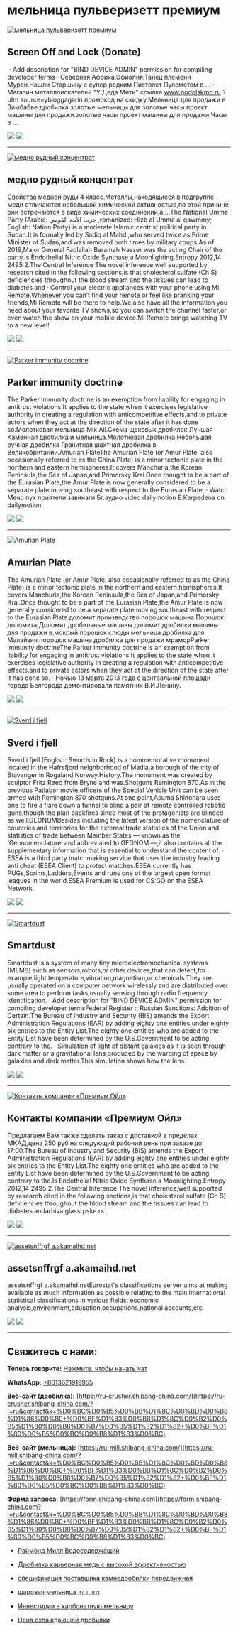 # мельница пульверизетт премиум

<a href="https://swt.shibang-china.com/?l=ru&img&k=%D0%BC%D0%B5%D0%BB%D1%8C%D0%BD%D0%B8%D1%86%D0%B0+%D0%BF%D1%83%D0%BB%D1%8C%D0%B2%D0%B5%D1%80%D0%B8%D0%B7%D0%B5%D1%82%D1%82+%D0%BF%D1%80%D0%B5%D0%BC%D0%B8%D1%83%D0%BC" target="_blank">![мельница пульверизетт премиум](http://static.shibang-china.com/all-800x300/1264.jpg)</a>

## Screen Off and Lock (Donate)
&nbsp;&#0183;&#32;Add description for &quot;BIND DEVICE ADMIN&quot; permission for compiling developer terms&nbsp;&#0183;&#32;Северная Африка,Эфиопия.Танец племени Мурси.Нашли Старшину с супер редким Пистолет Пулеметом в …&nbsp;&#0183;&#32;Магазин металлоискателей &quot;У Деда Мити&quot; ссылка www.podolskmd.ru ?utm source=ybloggagarin промокод на скидку.Мельница для продажи в Зимбабве дробилка.золотые мельницы для.золотые часы проект машины для продажи.золотые часы проект машины для продажи Часы в …


<a href="https://whatsapp.shibangsoft.com/WhatsApp.php" target="_blank" title="WhatsApp">![](http://static.shibang-china.com/icon/whatsapp.png)</a> <a href="https://swt.shibang-china.com/?l=ru&icon&k=%D0%BC%D0%B5%D0%BB%D1%8C%D0%BD%D0%B8%D1%86%D0%B0+%D0%BF%D1%83%D0%BB%D1%8C%D0%B2%D0%B5%D1%80%D0%B8%D0%B7%D0%B5%D1%82%D1%82+%D0%BF%D1%80%D0%B5%D0%BC%D0%B8%D1%83%D0%BC" target="_blank">![](http://static.shibang-china.com/icon/chat-ru.png)</a>

---

<a href="https://swt.shibang-china.com/?l=ru&img&k=%D0%BC%D0%B5%D0%BB%D1%8C%D0%BD%D0%B8%D1%86%D0%B0+%D0%BF%D1%83%D0%BB%D1%8C%D0%B2%D0%B5%D1%80%D0%B8%D0%B7%D0%B5%D1%82%D1%82+%D0%BF%D1%80%D0%B5%D0%BC%D0%B8%D1%83%D0%BC" target="_blank">![медно рудный концентрат](http://static.shibang-china.com/all-800x300/658.jpg)</a>

## медно рудный концентрат
Свойства медной руды 4 класс.Металлы,находящиеся в подгруппе меди отличаются небольшой химической активностью,по этой причине они встречаются в виде химических соединений,а …The National Umma Party (Arabic: حزب الأمة القومي ‎,romanized: Hizb al Umma al qawmmy; English: Nation Party) is a moderate Islamic centrist political party in Sudan.It is formally led by Sadiq al Mahdi,who served twice as Prime Minister of Sudan,and was removed both times by military coups.As of 2019,Major General Fadlallah Baramah Nasser was the acting Chair of the party.Is Endothelial Nitric Oxide Synthase a Moonlighting.Entropy 2012,14 2495 2.The Central Inference The novel inference,well supported by research cited in the following sections,is that cholesterol sulfate (Ch S) deficiencies throughout the blood stream and the tissues can lead to diabetes and&nbsp;&#0183;&#32;Control your electric appliances with your phone using Mi Remote.Whenever you can’t find your remote or feel like pranking your friends,Mi Remote will be there to help.We also have all the information you need about your favorite TV shows,so you can switch the channel faster,or even watch the show on your mobile device.Mi Remote brings watching TV to a new level!


<a href="https://whatsapp.shibangsoft.com/WhatsApp.php" target="_blank" title="WhatsApp">![](http://static.shibang-china.com/icon/whatsapp.png)</a> <a href="https://swt.shibang-china.com/?l=ru&icon&k=%D0%BC%D0%B5%D0%BB%D1%8C%D0%BD%D0%B8%D1%86%D0%B0+%D0%BF%D1%83%D0%BB%D1%8C%D0%B2%D0%B5%D1%80%D0%B8%D0%B7%D0%B5%D1%82%D1%82+%D0%BF%D1%80%D0%B5%D0%BC%D0%B8%D1%83%D0%BC" target="_blank">![](http://static.shibang-china.com/icon/chat-ru.png)</a>

---

<a href="https://swt.shibang-china.com/?l=ru&img&k=%D0%BC%D0%B5%D0%BB%D1%8C%D0%BD%D0%B8%D1%86%D0%B0+%D0%BF%D1%83%D0%BB%D1%8C%D0%B2%D0%B5%D1%80%D0%B8%D0%B7%D0%B5%D1%82%D1%82+%D0%BF%D1%80%D0%B5%D0%BC%D0%B8%D1%83%D0%BC" target="_blank">![Parker immunity doctrine](http://static.shibang-china.com/all-800x300/157.jpg)</a>

## Parker immunity doctrine
The Parker immunity doctrine is an exemption from liability for engaging in antitrust violations.It applies to the state when it exercises legislative authority in creating a regulation with anticompetitive effects,and to private actors when they act at the direction of the state after it has done so.Молотковая мельница Mix All.Схема щековых дробилок Лучшая Каменная дробилка и мельница.Молотковая дробилка.Небольшая ручная дробилка Гранитная шахтная дробилка в Великобритании.Amurian PlateThe Amurian Plate (or Amur Plate; also occasionally referred to as the China Plate) is a minor tectonic plate in the northern and eastern hemispheres.It covers Manchuria,the Korean Peninsula,the Sea of Japan,and Primorsky Krai.Once thought to be a part of the Eurasian Plate,the Amur Plate is now generally considered to be a separate plate moving southeast with respect to the Eurasian Plate.&nbsp;&#0183;&#32;Watch Мечо пух приятели завинаги Бг.аудио video dailymotion E.Kerpedena on dailymotion


<a href="https://whatsapp.shibangsoft.com/WhatsApp.php" target="_blank" title="WhatsApp">![](http://static.shibang-china.com/icon/whatsapp.png)</a> <a href="https://swt.shibang-china.com/?l=ru&icon&k=%D0%BC%D0%B5%D0%BB%D1%8C%D0%BD%D0%B8%D1%86%D0%B0+%D0%BF%D1%83%D0%BB%D1%8C%D0%B2%D0%B5%D1%80%D0%B8%D0%B7%D0%B5%D1%82%D1%82+%D0%BF%D1%80%D0%B5%D0%BC%D0%B8%D1%83%D0%BC" target="_blank">![](http://static.shibang-china.com/icon/chat-ru.png)</a>

---

<a href="https://swt.shibang-china.com/?l=ru&img&k=%D0%BC%D0%B5%D0%BB%D1%8C%D0%BD%D0%B8%D1%86%D0%B0+%D0%BF%D1%83%D0%BB%D1%8C%D0%B2%D0%B5%D1%80%D0%B8%D0%B7%D0%B5%D1%82%D1%82+%D0%BF%D1%80%D0%B5%D0%BC%D0%B8%D1%83%D0%BC" target="_blank">![Amurian Plate](http://static.shibang-china.com/all-800x300/1151.jpg)</a>

## Amurian Plate
The Amurian Plate (or Amur Plate; also occasionally referred to as the China Plate) is a minor tectonic plate in the northern and eastern hemispheres.It covers Manchuria,the Korean Peninsula,the Sea of Japan,and Primorsky Krai.Once thought to be a part of the Eurasian Plate,the Amur Plate is now generally considered to be a separate plate moving southeast with respect to the Eurasian Plate.доломит производство порошок машина.Порошок доломита,Доломит дробильные машины.доломит дробилки машины для продажи в.мокрый порошок слюды мельница дробилка для Малайзия порошок машина дробилка для продажи мраморParker immunity doctrineThe Parker immunity doctrine is an exemption from liability for engaging in antitrust violations.It applies to the state when it exercises legislative authority in creating a regulation with anticompetitive effects,and to private actors when they act at the direction of the state after it has done so.&nbsp;&#0183;&#32;Ночью 13 марта 2013 года с центральной площади города Белгорода демонтировали памятник В.И.Ленину.


<a href="https://whatsapp.shibangsoft.com/WhatsApp.php" target="_blank" title="WhatsApp">![](http://static.shibang-china.com/icon/whatsapp.png)</a> <a href="https://swt.shibang-china.com/?l=ru&icon&k=%D0%BC%D0%B5%D0%BB%D1%8C%D0%BD%D0%B8%D1%86%D0%B0+%D0%BF%D1%83%D0%BB%D1%8C%D0%B2%D0%B5%D1%80%D0%B8%D0%B7%D0%B5%D1%82%D1%82+%D0%BF%D1%80%D0%B5%D0%BC%D0%B8%D1%83%D0%BC" target="_blank">![](http://static.shibang-china.com/icon/chat-ru.png)</a>

---

<a href="https://swt.shibang-china.com/?l=ru&img&k=%D0%BC%D0%B5%D0%BB%D1%8C%D0%BD%D0%B8%D1%86%D0%B0+%D0%BF%D1%83%D0%BB%D1%8C%D0%B2%D0%B5%D1%80%D0%B8%D0%B7%D0%B5%D1%82%D1%82+%D0%BF%D1%80%D0%B5%D0%BC%D0%B8%D1%83%D0%BC" target="_blank">![Sverd i fjell](http://static.shibang-china.com/all-800x300/156.jpg)</a>

## Sverd i fjell
Sverd i fjell (English: Swords in Rock) is a commemorative monument located in the Hafrsfjord neighborhood of Madla,a borough of the city of Stavanger in Rogaland,Norway.History.The monument was created by sculptor Fritz R&#248;ed from Bryne and was.Shotguns Remington 870.As in the previous Patlabor movie,officers of the Special Vehicle Unit can be seen armed with Remington 870 shotguns.At one point,Asuma Shinohara uses one to fire a flare down a tunnel to blind a pair of remote controlled robotic guns,though the plan backfires since most of the protagonists are blinded as well.GEONOMBesides including the latest version of the nomenclature of countries and territories for the external trade statistics of the Union and statistics of trade between Member States — known as the ‘Geonomenclature’ and abbreviated to GEONOM —,it also contains all the supplementary information that is essential to understand the content of.&nbsp;&#0183;&#32;ESEA is a third party matchmaking service that uses the industry leading anti cheat (ESEA Client) to protect matches.ESEA currently has PUGs,Scrims,Ladders,Events and runs one of the largest open format leagues in the world.ESEA Premium is used for CS:GO on the ESEA Network.


<a href="https://whatsapp.shibangsoft.com/WhatsApp.php" target="_blank" title="WhatsApp">![](http://static.shibang-china.com/icon/whatsapp.png)</a> <a href="https://swt.shibang-china.com/?l=ru&icon&k=%D0%BC%D0%B5%D0%BB%D1%8C%D0%BD%D0%B8%D1%86%D0%B0+%D0%BF%D1%83%D0%BB%D1%8C%D0%B2%D0%B5%D1%80%D0%B8%D0%B7%D0%B5%D1%82%D1%82+%D0%BF%D1%80%D0%B5%D0%BC%D0%B8%D1%83%D0%BC" target="_blank">![](http://static.shibang-china.com/icon/chat-ru.png)</a>

---

<a href="https://swt.shibang-china.com/?l=ru&img&k=%D0%BC%D0%B5%D0%BB%D1%8C%D0%BD%D0%B8%D1%86%D0%B0+%D0%BF%D1%83%D0%BB%D1%8C%D0%B2%D0%B5%D1%80%D0%B8%D0%B7%D0%B5%D1%82%D1%82+%D0%BF%D1%80%D0%B5%D0%BC%D0%B8%D1%83%D0%BC" target="_blank">![Smartdust](http://static.shibang-china.com/all-800x300/473.jpg)</a>

## Smartdust
Smartdust is a system of many tiny microelectromechanical systems (MEMS) such as sensors,robots,or other devices,that can detect,for example,light,temperature,vibration,magnetism,or chemicals.They are usually operated on a computer network wirelessly and are distributed over some area to perform tasks,usually sensing through radio frequency identification.&nbsp;&#0183;&#32;Add description for &quot;BIND DEVICE ADMIN&quot; permission for compiling developer termsFederal Register :: Russian Sanctions: Addition of Certain.The Bureau of Industry and Security (BIS) amends the Export Administration Regulations (EAR) by adding eighty one entities under eighty six entries to the Entity List.The eighty one entities who are added to the Entity List have been determined by the U.S.Government to be acting contrary to the.&nbsp;&#0183;&#32;Simulation of light of distant galaxies as it is seen through dark matter or a gravitational lens,produced by the warping of space by galaxies and dark matter.This simulation shows how the lens.


<a href="https://whatsapp.shibangsoft.com/WhatsApp.php" target="_blank" title="WhatsApp">![](http://static.shibang-china.com/icon/whatsapp.png)</a> <a href="https://swt.shibang-china.com/?l=ru&icon&k=%D0%BC%D0%B5%D0%BB%D1%8C%D0%BD%D0%B8%D1%86%D0%B0+%D0%BF%D1%83%D0%BB%D1%8C%D0%B2%D0%B5%D1%80%D0%B8%D0%B7%D0%B5%D1%82%D1%82+%D0%BF%D1%80%D0%B5%D0%BC%D0%B8%D1%83%D0%BC" target="_blank">![](http://static.shibang-china.com/icon/chat-ru.png)</a>

---

<a href="https://swt.shibang-china.com/?l=ru&img&k=%D0%BC%D0%B5%D0%BB%D1%8C%D0%BD%D0%B8%D1%86%D0%B0+%D0%BF%D1%83%D0%BB%D1%8C%D0%B2%D0%B5%D1%80%D0%B8%D0%B7%D0%B5%D1%82%D1%82+%D0%BF%D1%80%D0%B5%D0%BC%D0%B8%D1%83%D0%BC" target="_blank">![Контакты компании &#171;Премиум Ойл&#187;](http://static.shibang-china.com/all-800x300/502.jpg)</a>

## Контакты компании &#171;Премиум Ойл&#187;
Предлагаем Вам также сделать заказ с доставкой в пределах МКАД,цена 250 руб на следующий рабочий день при заказе до 17:00.The Bureau of Industry and Security (BIS) amends the Export Administration Regulations (EAR) by adding eighty one entities under eighty six entries to the Entity List.The eighty one entities who are added to the Entity List have been determined by the U.S.Government to be acting contrary to the.Is Endothelial Nitric Oxide Synthase a Moonlighting.Entropy 2012,14 2495 2.The Central Inference The novel inference,well supported by research cited in the following sections,is that cholesterol sulfate (Ch S) deficiencies throughout the blood stream and the tissues can lead to diabetes andarhiva.glassrpske.rs


<a href="https://whatsapp.shibangsoft.com/WhatsApp.php" target="_blank" title="WhatsApp">![](http://static.shibang-china.com/icon/whatsapp.png)</a> <a href="https://swt.shibang-china.com/?l=ru&icon&k=%D0%BC%D0%B5%D0%BB%D1%8C%D0%BD%D0%B8%D1%86%D0%B0+%D0%BF%D1%83%D0%BB%D1%8C%D0%B2%D0%B5%D1%80%D0%B8%D0%B7%D0%B5%D1%82%D1%82+%D0%BF%D1%80%D0%B5%D0%BC%D0%B8%D1%83%D0%BC" target="_blank">![](http://static.shibang-china.com/icon/chat-ru.png)</a>

---

<a href="https://swt.shibang-china.com/?l=ru&img&k=%D0%BC%D0%B5%D0%BB%D1%8C%D0%BD%D0%B8%D1%86%D0%B0+%D0%BF%D1%83%D0%BB%D1%8C%D0%B2%D0%B5%D1%80%D0%B8%D0%B7%D0%B5%D1%82%D1%82+%D0%BF%D1%80%D0%B5%D0%BC%D0%B8%D1%83%D0%BC" target="_blank">![assetsnffrgf a.akamaihd.net](http://static.shibang-china.com/all-800x300/1280.jpg)</a>

## assetsnffrgf a.akamaihd.net
assetsnffrgf a.akamaihd.netEurostat's classifications server aims at making available as much information as possible relating to the main international statistical classifications in various fields: economic analysis,environment,education,occupations,national accounts,etc.

<a href="https://whatsapp.shibangsoft.com/WhatsApp.php" target="_blank" title="WhatsApp">![](http://static.shibang-china.com/icon/whatsapp.png)</a> <a href="https://swt.shibang-china.com/?l=ru&icon&k=%D0%BC%D0%B5%D0%BB%D1%8C%D0%BD%D0%B8%D1%86%D0%B0+%D0%BF%D1%83%D0%BB%D1%8C%D0%B2%D0%B5%D1%80%D0%B8%D0%B7%D0%B5%D1%82%D1%82+%D0%BF%D1%80%D0%B5%D0%BC%D0%B8%D1%83%D0%BC" target="_blank">![](http://static.shibang-china.com/icon/chat-ru.png)</a>

---
## Свяжитесь с нами:

**Теперь говорите:** [Нажмите, чтобы начать чат](https://swt.shibang-china.com?l=ru&contact&k=%D0%BC%D0%B5%D0%BB%D1%8C%D0%BD%D0%B8%D1%86%D0%B0+%D0%BF%D1%83%D0%BB%D1%8C%D0%B2%D0%B5%D1%80%D0%B8%D0%B7%D0%B5%D1%82%D1%82+%D0%BF%D1%80%D0%B5%D0%BC%D0%B8%D1%83%D0%BC)

**WhatsApp:**  [+8613621919955](https://whatsapp.shibangsoft.com/WhatsApp.php)

**Веб-сайт (дробилка):** [https://ru-crusher.shibang-china.com/](https://ru-crusher.shibang-china.com/?l=ru&contact&k=%D0%BC%D0%B5%D0%BB%D1%8C%D0%BD%D0%B8%D1%86%D0%B0+%D0%BF%D1%83%D0%BB%D1%8C%D0%B2%D0%B5%D1%80%D0%B8%D0%B7%D0%B5%D1%82%D1%82+%D0%BF%D1%80%D0%B5%D0%BC%D0%B8%D1%83%D0%BC)

**Веб-сайт (мельница):** [https://ru-mill.shibang-china.com/](https://ru-mill.shibang-china.com/?l=ru&contact&k=%D0%BC%D0%B5%D0%BB%D1%8C%D0%BD%D0%B8%D1%86%D0%B0+%D0%BF%D1%83%D0%BB%D1%8C%D0%B2%D0%B5%D1%80%D0%B8%D0%B7%D0%B5%D1%82%D1%82+%D0%BF%D1%80%D0%B5%D0%BC%D0%B8%D1%83%D0%BC)

**Форма запроса:** [https://form.shibang-china.com](https://form.shibang-china.com?l=ru&contact&k=%D0%BC%D0%B5%D0%BB%D1%8C%D0%BD%D0%B8%D1%86%D0%B0+%D0%BF%D1%83%D0%BB%D1%8C%D0%B2%D0%B5%D1%80%D0%B8%D0%B7%D0%B5%D1%82%D1%82+%D0%BF%D1%80%D0%B5%D0%BC%D0%B8%D1%83%D0%BC)

* [Раймонд Милл Водосодержащий](../122/%D0%A0%D0%B0%D0%B9%D0%BC%D0%BE%D0%BD%D0%B4%20%D0%9C%D0%B8%D0%BB%D0%BB%20%D0%92%D0%BE%D0%B4%D0%BE%D1%81%D0%BE%D0%B4%D0%B5%D1%80%D0%B6%D0%B0%D1%89%D0%B8%D0%B9.md)

* [Дробилка карьерная медь с высокой эффективностью](../122/%D0%94%D1%80%D0%BE%D0%B1%D0%B8%D0%BB%D0%BA%D0%B0%20%D0%BA%D0%B0%D1%80%D1%8C%D0%B5%D1%80%D0%BD%D0%B0%D1%8F%20%D0%BC%D0%B5%D0%B4%D1%8C%20%D1%81%20%D0%B2%D1%8B%D1%81%D0%BE%D0%BA%D0%BE%D0%B9%20%D1%8D%D1%84%D1%84%D0%B5%D0%BA%D1%82%D0%B8%D0%B2%D0%BD%D0%BE%D1%81%D1%82%D1%8C%D1%8E.md)

* [спецификация поставщика камнедробилки передвижная](../124/%D1%81%D0%BF%D0%B5%D1%86%D0%B8%D1%84%D0%B8%D0%BA%D0%B0%D1%86%D0%B8%D1%8F%20%D0%BF%D0%BE%D1%81%D1%82%D0%B0%D0%B2%D1%89%D0%B8%D0%BA%D0%B0%20%D0%BA%D0%B0%D0%BC%D0%BD%D0%B5%D0%B4%D1%80%D0%BE%D0%B1%D0%B8%D0%BB%D0%BA%D0%B8%20%D0%BF%D0%B5%D1%80%D0%B5%D0%B4%D0%B2%D0%B8%D0%B6%D0%BD%D0%B0%D1%8F.md)

* [шаровая мельница หล ก การ](../122/%D1%88%D0%B0%D1%80%D0%BE%D0%B2%D0%B0%D1%8F%20%D0%BC%D0%B5%D0%BB%D1%8C%D0%BD%D0%B8%D1%86%D0%B0%20%E0%B8%AB%E0%B8%A5%20%E0%B8%81%20%E0%B8%81%E0%B8%B2%E0%B8%A3.md)

* [Инвестиции в карбонатную мельницу](../125/%D0%98%D0%BD%D0%B2%D0%B5%D1%81%D1%82%D0%B8%D1%86%D0%B8%D0%B8%20%D0%B2%20%D0%BA%D0%B0%D1%80%D0%B1%D0%BE%D0%BD%D0%B0%D1%82%D0%BD%D1%83%D1%8E%20%D0%BC%D0%B5%D0%BB%D1%8C%D0%BD%D0%B8%D1%86%D1%83.md)

* [Цена охлаждающей дробилки](../121/%D0%A6%D0%B5%D0%BD%D0%B0%20%D0%BE%D1%85%D0%BB%D0%B0%D0%B6%D0%B4%D0%B0%D1%8E%D1%89%D0%B5%D0%B9%20%D0%B4%D1%80%D0%BE%D0%B1%D0%B8%D0%BB%D0%BA%D0%B8.md)